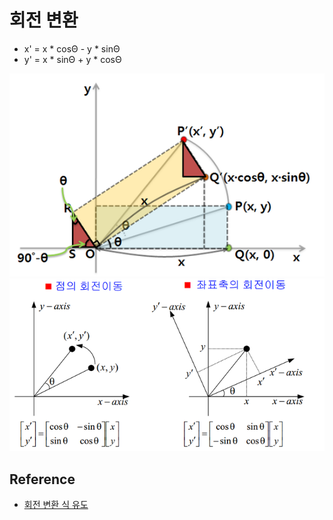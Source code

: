 # 회전 변환

* x' = x * cosΘ - y * sinΘ
* y' = x * sinΘ + y * cosΘ

![rotate.png](../img/Math/rotate/rotate.png)
![rotate.png](../img/Math/rotate/rotate2.png)

## Reference

* [회전 변환 식 유도](http://blog.naver.com/PostView.nhn?blogId=dalsapcho&logNo=20144939371&categoryNo=29&viewDate=&currentPage=1&listtype=0)
